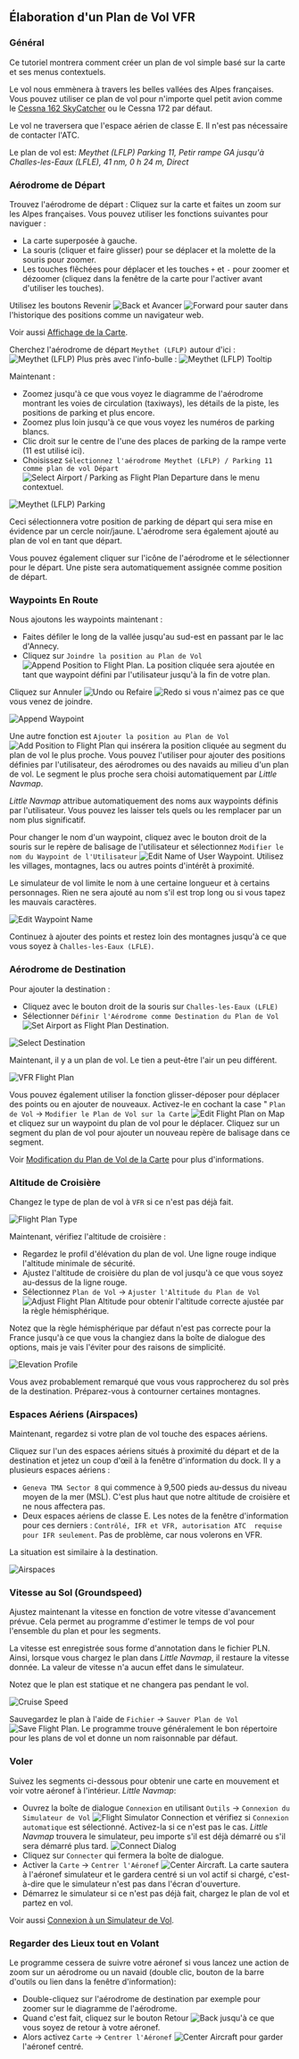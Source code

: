 ## Élaboration d'un Plan de Vol VFR

### Général

Ce tutoriel montrera comment créer un plan de vol simple basé sur la carte et ses menus contextuels.

Le vol nous emmènera à travers les belles vallées des Alpes françaises. Vous pouvez utiliser ce plan de vol pour n'importe quel petit avion comme le [Cessna 162 SkyCatcher](http://www.flight1.com/view.asp?page=skycatcher) ou le Cessna 172 par défaut.

Le vol ne traversera que l'espace aérien de classe E. Il n'est pas nécessaire de contacter l'ATC.

Le plan de vol est: _Meythet \(LFLP\) Parking 11, Petir rampe GA jusqu'à Challes-les-Eaux \(LFLE\), 41 nm, 0 h 24 m, Direct_

### Aérodrome de Départ

Trouvez l'aérodrome de départ :
Cliquez sur la carte et faites un zoom sur les Alpes françaises. Vous pouvez utiliser les fonctions suivantes pour naviguer :

* La carte superposée à gauche.
* La souris \(cliquer et faire glisser\) pour se déplacer et la molette de la souris pour zoomer.
* Les touches flêchées pour déplacer et les touches `+` et `-` pour zoomer et dézoomer \(cliquez dans la fenêtre de la carte pour l'activer avant d'utiliser les touches\).

Utilisez les boutons Revenir ![Back](../images/icons/back.png) et Avancer ![Forward](../images/icons/next.png) pour sauter dans l'historique des positions comme un navigateur web.

Voir aussi [Affichage de la Carte](MAPDISPLAY.md).

Cherchez l'aérodrome de départ `Meythet (LFLP)` autour d'ici :
![Meythet (LFLP)](../images/tutorial/vfrmap.jpg)
Plus près avec l'info-bulle :
![Meythet (LFLP) Tooltip](../images/tutorial/vfrmapclose.jpg)

Maintenant :

* Zoomez jusqu'à ce que vous voyez le diagramme de l'aérodrome montrant les voies de circulation (taxiways), les détails de la piste, les positions de parking et plus encore.
* Zoomez plus loin jusqu'à ce que vous voyez les numéros de parking blancs.
* Clic droit sur le centre de l'une des places de parking de la rampe verte \(11 est utilisé ici\).
* Choisissez `Sélectionnez l'aérodrome Meythet (LFLP) / Parking 11 comme plan de vol Départ` ![Select Airport / Parking as Flight Plan Departure](../images/icons/airportroutestart.png) dans le menu contextuel.

![Meythet (LFLP) Parking](../images/tutorial/vfrmapparking.jpg)

Ceci sélectionnera votre position de parking de départ qui sera mise en évidence par un cercle noir/jaune. L'aérodrome sera également ajouté au plan de vol en tant que départ.

Vous pouvez également cliquer sur l'icône de l'aérodrome et le sélectionner pour le départ. Une piste sera automatiquement assignée comme position de départ.

### Waypoints En Route 

Nous ajoutons les waypoints maintenant :

* Faites défiler le long de la vallée jusqu'au sud-est en passant par le lac d'Annecy.
* Cliquez sur `Joindre la position au Plan de Vol` ![Append Position to Flight Plan](../images/icons/routeadd.png). La position cliquée sera ajoutée en tant que waypoint défini par l'utilisateur jusqu'à la fin de votre plan.

Cliquez sur Annuler ![Undo](../images/icons/undo.png) ou Refaire ![Redo](../images/icons/redo.png) si vous n'aimez pas ce que vous venez de joindre.

![Append Waypoint](../images/tutorial/vfrappend_fr.jpg)

Une autre fonction est `Ajouter la position au Plan de Vol` ![Add Position to Flight Plan](../images/icons/routeadd.png) qui insérera la position cliquée au segment du plan de vol le plus proche. Vous pouvez l'utiliser pour ajouter des positions définies par l'utilisateur, des aérodromes ou des navaids au milieu d'un plan de vol. Le segment le plus proche sera choisi automatiquement par _Little Navmap_.

_Little Navmap_ attribue automatiquement des noms aux waypoints définis par l'utilisateur. Vous pouvez les laisser tels quels ou les remplacer par un nom plus significatif.

Pour changer le nom d'un waypoint, cliquez avec le bouton droit de la souris sur le repère de balisage de l'utilisateur et sélectionnez `Modifier le nom du Waypoint de l'Utilisateur` ![Edit Name of User Waypoint](../images/icons/routestring.png). Utilisez les villages, montagnes, lacs ou autres points d'intérêt à proximité.

Le simulateur de vol limite le nom à une certaine longueur et à certains personnages. Rien ne sera ajouté au nom s'il est trop long ou si vous tapez les mauvais caractères.

![Edit Waypoint Name](../images/tutorial/vfreditname_fr.jpg)

Continuez à ajouter des points et restez loin des montagnes jusqu'à ce que vous soyez à `Challes-les-Eaux (LFLE)`.

### Aérodrome de Destination

Pour ajouter la destination :

* Cliquez avec le bouton droit de la souris sur `Challes-les-Eaux (LFLE)`
* Sélectionner `Définir l'Aérodrome comme Destination du Plan de Vol` ![Set Airport as Flight Plan Destination](../images/icons/airportroutedest.png).

![Select Destination](../images/tutorial/vfrdest_fr.jpg)

Maintenant, il y a un plan de vol. Le tien a peut-être l'air un peu différent.

![VFR Flight Plan](../images/tutorial/vfrflightplan.jpg)

Vous pouvez également utiliser la fonction glisser-déposer pour déplacer des points ou en ajouter de nouveaux. Activez-le en cochant la case " `Plan de Vol` -&gt; `Modifier le Plan de Vol sur la Carte` ![Edit Flight Plan on Map](../images/icons/routeedit.png) et cliquez sur un waypoint du plan de vol pour le déplacer. Cliquez sur un segment du plan de vol pour ajouter un nouveau repère de balisage dans ce segment.

Voir [Modification du Plan de Vol de la Carte](MAPFPEDIT.md) pour plus d'informations.

### Altitude de Croisière

Changez le type de plan de vol à `VFR` si ce n'est pas déjà fait.

![Flight Plan Type](../images/tutorial/vfrtype_fr.jpg)

Maintenant, vérifiez l'altitude de croisière :

* Regardez le profil d'élévation du plan de vol. Une ligne rouge indique l'altitude minimale de sécurité.
* Ajustez l'altitude de croisière du plan de vol jusqu'à ce que vous soyez au-dessus de la ligne rouge.
* Sélectionnez `Plan de Vol` -&gt; `Ajuster l'Altitude du Plan de Vol` ![Adjust Flight Plan Altitude](../images/icons/routeadjustalt.png) pour obtenir l'altitude correcte ajustée par la règle hémisphérique.

Notez que la règle hémisphérique par défaut n'est pas correcte pour la France jusqu'à ce que vous la changiez dans la boîte de dialogue des options, mais je vais l'éviter pour des raisons de simplicité.

![Elevation Profile](../images/tutorial/vfrprofile_fr.jpg)

Vous avez probablement remarqué que vous vous rapprocherez du sol près de la destination. Préparez-vous à contourner certaines montagnes.

### Espaces Aériens (Airspaces)

Maintenant, regardez si votre plan de vol touche des espaces aériens.

Cliquez sur l'un des espaces aériens situés à proximité du départ et de la destination et jetez un coup d'œil à la fenêtre d'information du dock. Il y a plusieurs espaces aériens :

* `Geneva TMA Sector 8` qui commence à 9,500 pieds au-dessus du niveau moyen de la mer \(MSL\). C'est plus haut que notre altitude de croisière et ne nous affectera pas.
* Deux espaces aériens de classe E. Les notes de la fenêtre d'information pour ces derniers : `Contrôlé, IFR et VFR, autorisation ATC  requise pour IFR seulement`. Pas de problème, car nous volerons en VFR.

La situation est similaire à la destination.

![Airspaces](../images/tutorial/vfrairspace.jpg)

### Vitesse au Sol (Groundspeed)

Ajustez maintenant la vitesse en fonction de votre vitesse d'avancement prévue. Cela permet au programme d'estimer le temps de vol pour l'ensemble du plan et pour les segments.

La vitesse est enregistrée sous forme d'annotation dans le fichier PLN. Ainsi, lorsque vous chargez le plan dans _Little Navmap_, il restaure la vitesse donnée. La valeur de vitesse n'a aucun effet dans le simulateur.

Notez que le plan est statique et ne changera pas pendant le vol.

![Cruise Speed](../images/tutorial/vfrspeed_fr.jpg)

Sauvegardez le plan à l'aide de `Fichier` -&gt; `Sauver Plan de Vol` ![Save Flight Plan](../images/icons/filesave.png). Le programme trouve généralement le bon répertoire pour les plans de vol et donne un nom raisonnable par défaut.

### Voler

Suivez les segments ci-dessous pour obtenir une carte en mouvement et voir votre aéronef à l'intérieur. _Little Navmap_:

* Ouvrez la boîte de dialogue `Connexion` en utilisant `Outils` -&gt; `Connexion du Simulateur de Vol` ![Flight Simulator Connection](../images/icons/network.png) et vérifiez si `Connexion automatique` est sélectionné. Activez-la si ce n'est pas le cas.  _Little Navmap_ trouvera le simulateur, peu importe s'il est déjà démarré ou s'il sera démarré plus tard.
![Connect Dialog](../images/tutorial/vfrconnect_fr.jpg)
* Cliquez sur `Connecter` qui fermera la boîte de dialogue.
* Activer la `Carte` -&gt; `Centrer l'Aéronef` ![Center Aircraft](../images/icons/centeraircraft.png). La carte sautera à l'aéronef simulateur et le gardera centré si un vol actif si chargé, c'est-à-dire que le simulateur n'est pas dans l'écran d'ouverture.
* Démarrez le simulateur si ce n'est pas déjà fait, chargez le plan de vol et partez en vol.

Voir aussi [Connexion à un Simulateur de Vol](CONNECT.md).

### Regarder des Lieux tout en Volant

Le programme cessera de suivre votre aéronef si vous lancez une action de zoom sur un aérodrome ou un navaid \(double clic, bouton de la barre d'outils ou lien dans la fenêtre d'information\):

* Double-cliquez sur l'aérodrome de destination par exemple pour zoomer sur le diagramme de l'aérodrome.
* Quand c'est fait, cliquez sur le bouton Retour ![Back](../images/icons/back.png) jusqu'à ce que vous soyez de retour à votre aéronef.
* Alors activez `Carte` -&gt; `Centrer l'Aéronef` ![Center Aircraft](../images/icons/centeraircraft.png) pour garder l'aéronef centré.

